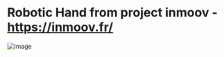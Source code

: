 # Robotic Hand from project inmoov - https://inmoov.fr/

![image](https://github.com/Toka1000101/robohand/assets/49341361/321b03a2-a20f-4f97-ac5f-d51c2e80a1fa)
